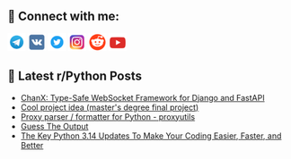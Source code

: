 ## 🔎 Connect with me:
[<img src="https://github.com/bullbesh/bullbesh/blob/main/images/Telegram.png" width="32" height="32" />](https://t.me/bullbesh)
[<img src="https://github.com/bullbesh/bullbesh/blob/main/images/VK.png" width="32" height="32" />](https://vk.com/bullbesh)
[<img src="https://github.com/bullbesh/bullbesh/blob/main/images/Twitter.png" width="32" height="32" />](https://twitter.com/bullbesh1)
[<img src="https://github.com/bullbesh/bullbesh/blob/main/images/Instagram.png" width="32" height="32" />](https://www.instagram.com/bullbesh)
[<img src="https://github.com/bullbesh/bullbesh/blob/main/images/Reddit.png" width="32" height="32" />](https://www.reddit.com/user/bullbesh)
[<img src="https://github.com/bullbesh/bullbesh/blob/main/images/YouTube.png" width="32" height="32" />](https://www.youtube.com/channel/UCtfjRs6uzgq5mfm8S06WTcg)

## 📕 Latest r/Python Posts
<!-- BLOG-POST-LIST:START -->
- [ChanX: Type-Safe WebSocket Framework for Django and FastAPI](https://www.reddit.com/r/Python/comments/1o5ro8i/chanx_typesafe_websocket_framework_for_django_and/)
- [Cool project idea &lpar;master&#39;s degree final project&rpar;](https://www.reddit.com/r/Python/comments/1o5p1hi/cool_project_idea_masters_degree_final_project/)
- [Proxy parser / formatter for Python - proxyutils](https://www.reddit.com/r/Python/comments/1o5ofkq/proxy_parser_formatter_for_python_proxyutils/)
- [Guess The Output](https://www.reddit.com/r/Python/comments/1o5oeo6/guess_the_output/)
- [The Key Python 3.14 Updates To Make Your Coding Easier, Faster, and Better](https://www.reddit.com/r/Python/comments/1o5lsbv/the_key_python_314_updates_to_make_your_coding/)
<!-- BLOG-POST-LIST:END -->
